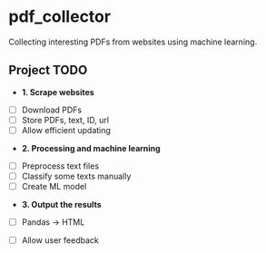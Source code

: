# pdf_collector
Collecting interesting PDFs from websites using machine learning.

## Project TODO

- **1. Scrape websites**
- [ ] Download PDFs
- [ ] Store PDFs, text, ID, url
- [ ] Allow efficient updating

- **2. Processing and machine learning**
- [ ] Preprocess text files
- [ ] Classify some texts manually
- [ ] Create ML model

- **3. Output the results**
- [ ] Pandas -> HTML
- [ ] Allow user feedback

